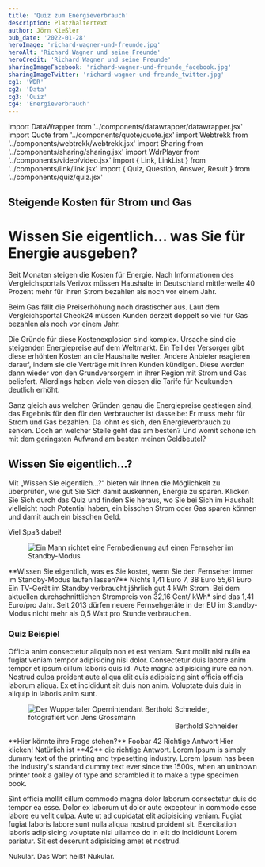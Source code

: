 ```yaml
---
title: 'Quiz zum Energieverbrauch'
description: Platzhaltertext
author: Jörn Kießler
pub_date: '2022-01-28'
heroImage: 'richard-wagner-und-freunde.jpg'
heroAlt: 'Richard Wagner und seine Freunde'
heroCredit: 'Richard Wagner und seine Freunde'
sharingImageFacebook: 'richard-wagner-und-freunde_facebook.jpg'
sharingImageTwitter: 'richard-wagner-und-freunde_twitter.jpg'
cg1: 'WDR'
cg2: 'Data'
cg3: 'Quiz'
cg4: 'Energieverbrauch'
---
```


import DataWrapper from '../components/datawrapper/datawrapper.jsx'
import Quote from '../components/quote/quote.jsx'
import Webtrekk from '../components/webtrekk/webtrekk.jsx'
import Sharing from '../components/sharing/sharing.jsx'
import WdrPlayer from '../components/video/video.jsx'
import { Link, LinkList } from '../components/link/link.jsx'
import { Quiz, Question, Answer, Result } from '../components/quiz/quiz.jsx'

## Steigende Kosten für Strom und Gas

# Wissen Sie eigentlich... was Sie für Energie ausgeben?

Seit Monaten steigen die Kosten für Energie. Nach Informationen des Vergleichsportals Verivox müssen Haushalte in Deutschland mittlerweile 40 Prozent mehr für ihren Strom bezahlen als noch vor einem Jahr. 

<Link title=""Historisches Allzeithoch" der Strompreise" href="https://www.tagesschau.de/wirtschaft/verbraucher/verivox-strompreise-energie-kosten-101.html" />

Beim Gas fällt die Preiserhöhung noch drastischer aus. Laut dem Vergleichsportal Check24 müssen Kunden derzeit doppelt so viel für Gas bezahlen als noch vor einem Jahr.

Die Gründe für diese Kostenexplosion sind komplex. Ursache sind die steigenden Energiepreise auf dem Weltmarkt. Ein Teil der Versorger gibt diese erhöhten Kosten an die Haushalte weiter. Andere Anbieter reagieren darauf, indem sie die Verträge mit ihren Kunden kündigen. Diese werden dann wieder von den Grundversorgern in ihrer Region mit Strom und Gas beliefert. Allerdings haben viele von diesen die Tarife für Neukunden deutlich erhöht.

Ganz gleich aus welchen Gründen genau die Energiepreise gestiegen sind, das Ergebnis für den für den Verbraucher ist dasselbe: Er muss mehr für Strom und Gas bezahlen. Da lohnt es sich, den Energieverbrauch zu senken. Doch an welcher Stelle geht das am besten? Und womit schone ich mit dem geringsten Aufwand am besten meinen Geldbeutel?


## Wissen Sie eigentlich...?

Mit „Wissen Sie eigentlich...?“ bieten wir Ihnen die Möglichkeit zu überprüfen, wie gut Sie Sich damit auskennen, Energie zu sparen. Klicken Sie Sich durch  das Quiz und finden Sie heraus, wo Sie bei Sich im Haushalt vielleicht noch Potential haben, ein bisschen Strom oder Gas sparen können und damit auch ein bisschen Geld.

Viel Spaß dabei!

<figure role="group">
<img src="Standby_TV.jpg" alt="Ein Mann richtet eine Fernbedienung auf einen Fernseher im Standby-Modus" />
<figcaption style="text-align: end;"></figcaption>
</figure>

<Quiz>
<Question>**Wissen Sie eigentlich, was es Sie kostet, wenn Sie den Fernseher immer im Standby-Modus laufen lassen?**</Question>
<Answer>Nichts</Answer>
<Answer correct>1,41 Euro</Answer>
<Answer>7, 38 Euro</Answer>
<Answer>55,61 Euro</Answer>
<Result>
Ein TV-Gerät im Standby verbraucht jährlich gut 4 kWh Strom. Bei dem aktuellen durchschnittlichen Strompreis von 32,16 Cent/ kWh* sind das 1,41 Euro/pro Jahr. Seit 2013 dürfen neuere Fernsehgeräte in der EU im Standby-Modus nicht mehr als 0,5 Watt pro Stunde verbrauchen.
</Result>
</Quiz>












### Quiz Beispiel

Officia anim consectetur aliquip non et est veniam. Sunt mollit nisi nulla ea fugiat veniam tempor adipisicing nisi dolor. Consectetur duis labore anim tempor et ipsum cillum laboris quis id. Aute magna adipisicing irure ea non. Nostrud culpa proident aute aliqua elit quis adipisicing sint officia officia laborum aliqua. Ex et incididunt sit duis non anim. Voluptate duis duis in aliquip in laboris anim sunt.

<figure role="group">
<img src="berthold-schneider-credit-jens-grossmann.jpg" alt="Der Wuppertaler Opernintendant Berthold Schneider, fotografiert von Jens Grossmann" />
<figcaption style="text-align: end;">Berthold Schneider</figcaption>
</figure>

<Quiz>
<Question>**Hier könnte ihre Frage stehen?**</Question>
<Answer>Foobar</Answer>
<Answer correct>42</Answer>
<Answer>Richtige Antwort</Answer>
<Answer>Hier klicken!</Answer>
<Result>
Natürlich ist **42** die richtige Antwort.
Lorem Ipsum is simply dummy text of the printing and typesetting industry.
Lorem Ipsum has been the industry's standard dummy text ever since the 1500s,
when an unknown printer took a galley of type and scrambled it to make a type specimen book.
</Result>
</Quiz>

Sint officia mollit cillum commodo magna dolor laborum consectetur duis do tempor ea esse. Dolor ex laborum ut dolor aute excepteur in commodo esse labore eu velit culpa. Aute ut ad cupidatat elit adipisicing veniam. Fugiat fugiat laboris labore sunt nulla aliqua nostrud proident sit. Exercitation laboris adipisicing voluptate nisi ullamco do in elit do incididunt Lorem pariatur. Sit est deserunt adipisicing amet et nostrud.

<Quote author="Homer Simpson">Nukular. Das Wort heißt Nukular.</Quote>

<Sharing twitter facebook mail whatsapp telegram reddit xing linkedin />
